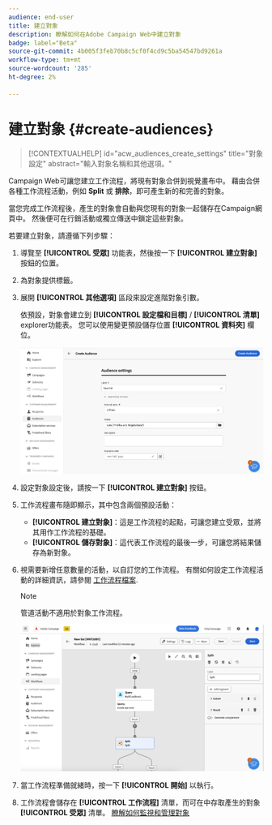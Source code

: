 ```yaml
---
audience: end-user
title: 建立對象
description: 瞭解如何在Adobe Campaign Web中建立對象
badge: label="Beta"
source-git-commit: 4b005f3feb70b8c5cf0f4cd9c5ba54547bd9261a
workflow-type: tm+mt
source-wordcount: '285'
ht-degree: 2%

---
```



# 建立對象 {#create-audiences}


>[!CONTEXTUALHELP]
>id="acw_audiences_create_settings"
>title="對象設定"
>abstract="輸入對象名稱和其他選項。"

Campaign Web可讓您建立工作流程，將現有對象合併到視覺畫布中。 藉由合併各種工作流程活動，例如 **Split** 或 **排除**，即可產生新的和完善的對象。

當您完成工作流程後，產生的對象會自動與您現有的對象一起儲存在Campaign網頁中。 然後便可在行銷活動或獨立傳送中鎖定這些對象。

若要建立對象，請遵循下列步驟：

1. 導覽至 **[!UICONTROL 受眾]** 功能表，然後按一下 **[!UICONTROL 建立對象]** 按鈕的位置。
1. 為對象提供標籤。
1. 展開 **[!UICONTROL 其他選項]** 區段來設定進階對象引數。

   依預設，對象會建立到 **[!UICONTROL 設定檔和目標]** / **[!UICONTROL 清單]** explorer功能表。 您可以使用變更預設儲存位置 **[!UICONTROL 資料夾]** 欄位。

   ![](assets/audiences-settings.png)

1. 設定對象設定後，請按一下 **[!UICONTROL 建立對象]** 按鈕。

1. 工作流程畫布隨即顯示，其中包含兩個預設活動：

   * **[!UICONTROL 建立對象]**：這是工作流程的起點，可讓您建立受眾，並將其用作工作流程的基礎。
   * **[!UICONTROL 儲存對象]**：這代表工作流程的最後一步，可讓您將結果儲存為新對象。

1. 視需要新增任意數量的活動，以自訂您的工作流程。 有關如何設定工作流程活動的詳細資訊，請參閱 [工作流程檔案](../workflows/activities/about-activities.md).

   >[!NOTE]
   >
   >管道活動不適用於對象工作流程。

   ![](assets/audience-creation-canvas.png)

1. 當工作流程準備就緒時，按一下 **[!UICONTROL 開始]** 以執行。

1. 工作流程會儲存在 **[!UICONTROL 工作流程]** 清單，而可在中存取產生的對象 **[!UICONTROL 受眾]** 清單。 [瞭解如何監視和管理對象](access-audiences.md)
